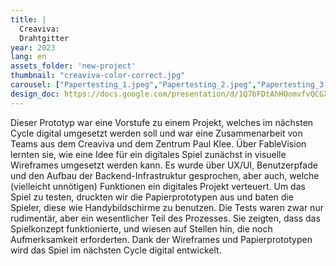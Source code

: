 ```yaml
---
title: |
  Creaviva: 
  Drahtgitter
year: 2023
lang: en
assets_folder: 'new-project'
thumbnail: "creaviva-color-correct.jpg"
carousel: ["Papertesting_1.jpeg","Papertesting_2.jpeg","Papertesting_3.jpeg","Wireframe_Web_1.jpg","Wireframe_Web_3.jpg","Wireframe_Web_4.jpg"]
design_doc: https://docs.google.com/presentation/d/1Q7bFDtAhHOomvfvQCGXXdd68JcUWrVkvtMmm7KlpLgc/edit?usp=sharing)
---
```


Dieser Prototyp war eine Vorstufe zu einem Projekt, welches im nächsten Cycle digital umgesetzt werden soll und war eine Zusammenarbeit von Teams aus dem Creaviva und dem Zentrum Paul Klee. Über FableVision lernten sie, wie eine Idee für ein digitales Spiel zunächst in visuelle Wireframes umgesetzt werden kann. Es wurde über UX/UI, Benutzerpfade und den Aufbau der Backend-Infrastruktur gesprochen, aber auch, welche (vielleicht unnötigen) Funktionen ein digitales Projekt verteuert. Um das Spiel zu testen, druckten wir die Papierprototypen aus und baten die Spieler, diese wie Handybildschirme zu benutzen. Die Tests waren zwar nur rudimentär, aber ein wesentlicher Teil des Prozesses. Sie zeigten, dass das Spielkonzept funktionierte, und wiesen auf Stellen hin, die noch Aufmerksamkeit erforderten. Dank der Wireframes und Papierprototypen wird das Spiel im nächsten Cycle digital entwickelt. 
